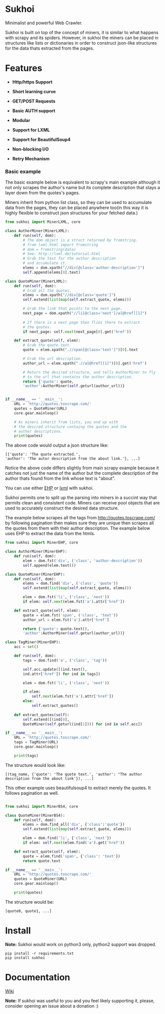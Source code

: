 # Sukhoi

Minimalist and powerful Web Crawler.

Sukhoi is built on top of the concept of miners, it is similar to what happens with scrapy and its spiders.
However, in sukhoi the miners can be placed in structures like lists or dictionaries in order to 
construct json-like structures for the data thats extracted from the pages.

# Features

- **Http/https Support**

- **Short learning curve**

- **GET/POST Requests**

- **Basic AUTH support**

- **Modular**

- **Support for LXML**

- **Support for BeautifulSoup4**

- **Non-blocking I/O**

- **Retry Mechanism**

### Basic example

The basic example below is equivalent to scrapy's main example although it not only scrapes the author's name
but its complete description that stays a layer down from the quotes's pages.

Miners inherit from python list class, so they can be used to accumulate data from the pages, they can be placed anywhere too(in this way
it is highly flexible to construct json structures for your fetched data.)

~~~python
from sukhoi import MinerLXML, core

class AuthorMiner(MinerLXML):
    def run(self, dom):
        # The dom object is a struct returned by fromstring.
        # from lxml.html import fromstring
        # dom = fromstring(data)
        # See: http://lxml.de/tutorial.html
        # Grab the text for the author description
        # and accumulate it.
        elems = dom.xpath("//div[@class='author-description']")
        self.append(elems[0].text)

class QuoteMiner(MinerLXML):
    def run(self, dom):
        # Grab all the quotes.
        elems = dom.xpath("//div[@class='quote']")
        self.extend(list(map(self.extract_quote, elems)))

        # Grab the link that points to the next page.
        next_page = dom.xpath("//li[@class='next']/a[@href][1]")
        
        # If there is a next page then flies there to extract
        # the quotes.
        if next_page: self.next(next_page[0].get('href'))

    def extract_quote(self, elem):
        # Grab the quote text.
        quote = elem.xpath(".//span[@class='text']")[0].text

        # Grab the url description.
        author_url = elem.xpath(".//a[@href][1]")[0].get('href')

        # Return the desired structure, and tells AuthorMiner to fly
        # to the url that contains the author description.
        return {'quote': quote, 
        'author':AuthorMiner(self.geturl(author_url))}


if __name__ == '__main__':
    URL = 'http://quotes.toscrape.com/'
    quotes = QuoteMiner(URL)
    core.gear.mainloop()

    # As miners inherit from lists, you end up with
    # the desired structure containg the quotes and the
    # author descriptions.
    print(quotes)
~~~

The above code would output a json structure like:

~~~
[{'quote': 'The quote extracted.', 
'author': 'The autor description from the about link.'}, ...]
~~~

Notice the above code differs slightly from main scrapy example because it catches not just
the name of the author but the complete description of the author thats found from
the link whose text is "about".

You can use either [EHP](https://github.com/iogf/ehp) or [lxml](http://lxml.de/) with sukhoi.

Sukhoi permits one to split up the parsing into miners in a succint way that permits clean and consistent code.
Miners can receive pool objects that are used to accurately construct the desired data structure. 

The example below scrapes all the tags from http://quotes.toscrape.com/ by following pagination 
then makes sure they are unique then scrapes all the quotes from them with their author description.
The example below uses EHP to extract the data from the htmls.

~~~python
from sukhoi import MinerEHP, core

class AuthorMiner(MinerEHP):
    def run(self, dom):
        elem = dom.fst('div', ('class', 'author-description'))
        self.append(elem.text())

class QuoteMiner(MinerEHP):
    def run(self, dom):
        elems = dom.find('div', ('class', 'quote'))
        self.extend(list(map(self.extract_quote, elems)))

        elem = dom.fst('li', ('class', 'next'))
        if elem: self.next(elem.fst('a').attr['href'])

    def extract_quote(self, elem):
        quote = elem.fst('span', ('class', 'text'))
        author_url = elem.fst('a').attr['href']

        return {'quote': quote.text(), 
        'author':AuthorMiner(self.geturl(author_url))}

class TagMiner(MinerEHP):
    acc = set()

    def run(self, dom):
        tags = dom.find('a', ('class', 'tag'))

        self.acc.update([(ind.text(), 
        ind.attr['href']) for ind in tags])

        elem = dom.fst('li', ('class', 'next'))

        if elem: 
            self.next(elem.fst('a').attr['href'])
        else: 
            self.extract_quotes()
            
    def extract_quotes(self):
        self.extend([(ind[0], 
        QuoteMiner(self.geturl(ind[1]))) for ind in self.acc])

if __name__ == '__main__':
    URL = 'http://quotes.toscrape.com/'
    tags = TagMiner(URL)
    core.gear.mainloop()

    print(tags)

~~~

The structure would look like:

~~~
[(tag_name, {'quote': 'The quote text.', 'author': "The author description from the about link'}), ...]
~~~

This other example uses beautifulsoup4 to extract merely the quotes. It follows pagination as well.

~~~python

from sukhoi import MinerBS4, core

class QuoteMiner(MinerBS4):
    def run(self, dom):
        elems = dom.find_all('div', {'class':'quote'})
        self.extend(list(map(self.extract_quote, elems)))

        elem = dom.find('li', {'class', 'next'})
        if elem: self.next(elem.find('a').get('href'))

    def extract_quote(self, elem):
        quote = elem.find('span', {'class': 'text'})
        return quote.text

if __name__ == '__main__':
    URL = 'http://quotes.toscrape.com/'
    quotes = QuoteMiner(URL)
    core.gear.mainloop()

    print(quotes)
~~~

The structure would be:

~~~
[quote0, quote1, ...]
~~~


# Install

**Note:** Sukhoi would work on python3 only, python2 support was dropped.

~~~
pip install -r requirements.txt
pip install sukhoi
~~~

# Documentation

[Wiki](https://github.com/iogf/sukhoi/wiki)

**Note:** If sukhoi was useful to you and you feel likely supporting it, please, consider opening
an issue about a donation :)






